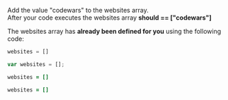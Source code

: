 Add the value "codewars" to the websites array.  
After your code executes the websites array **should == ["codewars"]**

The websites array has **already been defined for you** using the following code:

```python
websites = []
```
```javascript
var websites = [];
```
```coffeescript
websites = []
```
```ruby
websites = []
```
```typescript
```


     